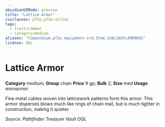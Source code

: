 ```yaml
---
obsidianUIMode: preview
title: "Lattice Armor"
cssclasses: pf2e,pf2e-action
tags:
  - trait/common
  - category/medium
aliases: "Compendium.pf2e.equipment-srd.Item.IyBL38UtL4MDN6b5"
license: OGL
---
```

# Lattice Armor

### 

**Category** medium; **Group** chain
**Price** 9 gp; 
**Bulk** 2; **Size** med
**Usage** wornarmor

Fine metal cables woven into latticework patterns form this armor. This armor disperses blows much like rings of chain mail, but is much tighter in construction, making it quieter.

*Source: Pathfinder Treasure Vault*
*OGL*